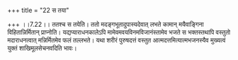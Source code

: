 +++
title = "22 स तया"

+++
।।7.22।। ततश्च स तयेति। ततो मदङ्गभूतादुपास्यदेवात् लभते कामान्
मयैवाङ्गिना विहितान्निर्मितान् प्राप्नोति। यद्यप्याराधनकालेऽपि
मामेवमवयविनमविजानंस्तामेव भजते स भक्तस्तथापि वस्तुतो मदाराधनत्वात्
मन्निर्मितमेव फलं तल्लभते। यथा शरीरं पुरुषदत्तं वस्तुत
आत्मदत्तमित्यात्मभजनस्यैव मुख्यत्वं युक्तं शाखिमूलसेचनवदिति भावः।
